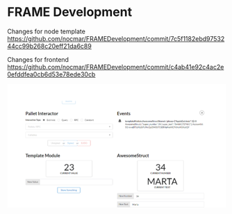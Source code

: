 # FRAME Development

Changes for node template
https://github.com/nocmar/FRAMEDevelopment/commit/7c5f1182ebd9753244cc99b268c20eff21da6c89

Changes for frontend
https://github.com/nocmar/FRAMEDevelopment/commit/c4ab41e92c4ac2e0efddfea0cb6d53e78ede30cb


![Screenshot](AwesomeStruct.png)
